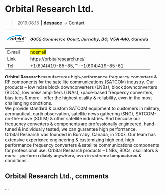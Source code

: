 # Orbital Research Ltd.
> 2019.08.15 **[🚀](../index/index.md) [despace](index.md)** → [Contact](contact.md)

|[![](f/contact/o/orbital_res_logo1_thumb.png)](f/contact/o/orbital_res_logo1.png)|*8652 Commerce Court, Burnaby, BC, V5A 4N6, Canada*|
|:--|:--|
|E‑mail| <mark>noemail</mark> |
|Link| <https://orbitalresearch.net/> |
|Tel| +1(604)419-85-85, ℻: +1(604)419-85-61 |

**Orbital Research** manufactures high‑performance frequency converters & RF components for the satellite communications (SATCOM) industry. Our products – low noise block downconverters (LNBs), block downconverters (BDCs), low noise amplifiers (LNAs), space‑based frequency converters, bias tees & more – offer the highest quality & reliability, even in the most challenging conditions.  
We provide standard & custom SATCOM equipment to customers in military, aeronautical, earth observation, satellite news gathering (SNG), SATCOM-on-the-move (SOTM) & other satellite industries. And because our frequency converters & components are professionally engineered, hand-tuned & individually tested, we can guarantee high performance.  
Orbital Research was founded in Burnaby, Canada, in 2003. Our team has extensive experience engineering & customizing high end, high performance frequency converters & satellite communications components for professional use. Orbital Research products – LNBs, BDCs, oscillators & more – perform reliably anywhere, even in extreme temperatures & conditions.


<p style="page-break-after:always"> </p>

## Orbital Research Ltd., comments

…

